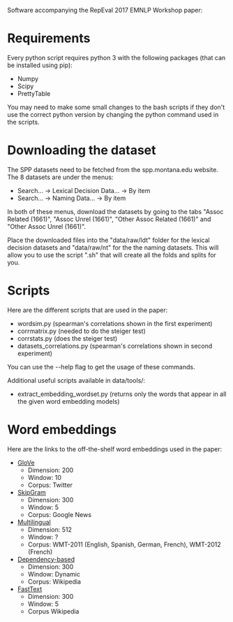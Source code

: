 Software accompanying the RepEval 2017 EMNLP Workshop paper: 

# Requirements #

Every python script requires python 3 with the following packages (that can be installed using pip):
* Numpy
* Scipy
* PrettyTable

You may need to make some small changes to the bash scripts if they don't use the correct python version by changing the python command used in the scripts.

# Downloading the dataset #

The SPP datasets need to be fetched from the spp.montana.edu website.
The 8 datasets are under the menus:
* Search... -> Lexical Decision Data... -> By item
* Search... -> Naming Data... -> By item

In both of these menus, download the datasets by going to the tabs "Assoc Related (1661)", "Assoc Unrel (1661)", "Other Assoc Related (1661)" and "Other Assoc Unrel (1661)".

Place the downloaded files into the "data/raw/ldt" folder for the lexical decision datasets and "data/raw/nt" for the the naming datasets. This will allow you to use the script ".sh" that will create all the folds and splits for you.

# Scripts #

Here are the different scripts that are used in the paper:
* wordsim.py (spearman's correlations shown in the first experiment)
* corrmatrix.py (needed to do the steiger test)
* corrstats.py (does the steiger test)
* datasets_correlations.py (spearman's correlations shown in second experiment)

You can use the --help flag to get the usage of these commands.

Additional useful scripts available in data/tools/:
* extract\_embedding\_wordset.py (returns only the words that appear in all the given word embedding models)

# Word embeddings #

Here are the links to the off-the-shelf word embeddings used in the paper:
* [GloVe](http://nlp.stanford.edu/data/glove.twitter.27B.zip)
  + Dimension: 200
  + Window: 10
  + Corpus: Twitter
* [SkipGram](https://drive.google.com/file/d/0B7XkCwpI5KDYNlNUTTlSS21pQmM/edit?usp=sharing)
  + Dimension: 300
  + Window: 5
  + Corpus: Google News
* [Multilingual](http://www.wordvectors.org/web-eacl14-vectors/de-projected-en-512.txt.gz)
  + Dimension: 512
  + Window: ?
  + Corpus: WMT-2011 (English, Spanish, German, French), WMT-2012 (French)
* [Dependency-based](http://u.cs.biu.ac.il/~yogo/data/syntemb/deps.words.bz2)
  + Dimension: 300
  + Window: Dynamic
  + Corpus: Wikipedia
* [FastText](https://s3-us-west-1.amazonaws.com/fasttext-vectors/wiki.en.vec)
  + Dimension: 300
  + Window: 5
  + Corpus Wikipedia
